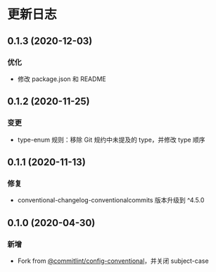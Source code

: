 # 更新日志

## 0.1.3 (2020-12-03)

### 优化

- 修改 package.json 和 README

## 0.1.2 (2020-11-25)

### 变更

- type-enum 规则：移除 Git 规约中未提及的 type，并修改 type 顺序

## 0.1.1 (2020-11-13)

### 修复

- conventional-changelog-conventionalcommits 版本升级到 ^4.5.0

## 0.1.0 (2020-04-30)

### 新增

- Fork from [@commitlint/config-conventional](https://github.com/conventional-changelog/commitlint/tree/master/%40commitlint/config-conventional)，并关闭 subject-case
